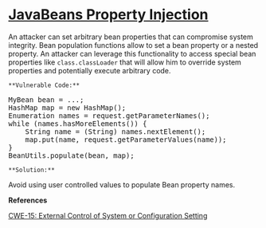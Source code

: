 # [JavaBeans Property Injection](http://find-sec-bugs.github.io/bugs.htm#BEAN_PROPERTY_INJECTION)

An attacker can set arbitrary bean properties that can compromise system integrity.
Bean population functions allow to set a bean property or a nested property.
An attacker can leverage this functionality to access special bean properties like `class.classLoader` that will allow him to override system properties and potentially execute arbitrary code.

    **Vulnerable Code:**  

<pre>MyBean bean = ...;
HashMap map = new HashMap();
Enumeration names = request.getParameterNames();
while (names.hasMoreElements()) {
    String name = (String) names.nextElement();
    map.put(name, request.getParameterValues(name));
}
BeanUtils.populate(bean, map);</pre>

    **Solution:**  

Avoid using user controlled values to populate Bean property names.

**References**  

[CWE-15: External Control of System or Configuration Setting](https://cwe.mitre.org/data/definitions/15.html)